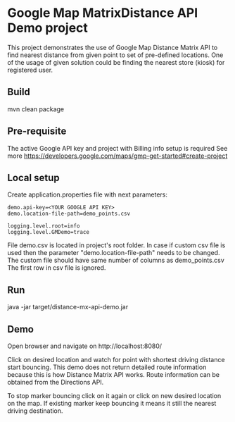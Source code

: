 # Google Map MatrixDistance API Demo project

This project demonstrates the use of Google Map Distance Matrix API to find nearest distance from given point to set of pre-defined locations.
One of the usage of given solution could be finding the nearest store (kiosk) for registered user.

## Build
mvn clean package

## Pre-requisite
The active Google API key and project with Billing info setup is required
See more https://developers.google.com/maps/gmp-get-started#create-project

## Local setup
Create application.properties file with next parameters:

	demo.api-key=<YOUR GOOGLE API KEY>
	demo.location-file-path=demo_points.csv

	logging.level.root=info
	logging.level.GMDemo=trace
	
File demo.csv is located in project's root folder.
In case if custom csv file is used then the parameter "demo.location-file-path" needs to be changed.
The custom file should have same number of columns as demo_points.csv
The first row in csv file is ignored.

## Run
java -jar target/distance-mx-api-demo.jar 

## Demo
Open browser and navigate on http://localhost:8080/

Click on desired location and watch for point with shortest driving distance start bouncing.
This demo does not return detailed route information because this is how Distance Matrix API works.
Route information can be obtained from the Directions API.

To stop marker bouncing click on it again or click on new desired location on the map. If existing marker keep bouncing it means it still the nearest driving destination.
